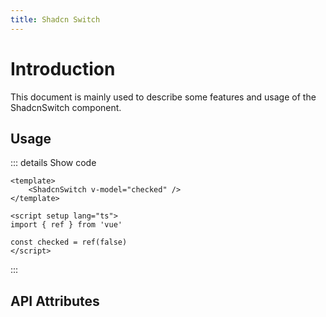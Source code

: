 ```yaml
---
title: Shadcn Switch
---
```


# Introduction

This document is mainly used to describe some features and usage of the ShadcnSwitch component.

## Usage

<CodeRunner title="Usage">
    <ShadcnSwitch v-model="checked" />
</CodeRunner>

::: details Show code

```vue
<template>
    <ShadcnSwitch v-model="checked" />
</template>

<script setup lang="ts">
import { ref } from 'vue'

const checked = ref(false)
</script>
```

:::

## API Attributes

<ApiTable title="Switch Props"
    :headers="['Attribute', 'Description', 'Type', 'Default Value', 'Depend', 'List']"
    :columns="[
        ['modelValue', 'The value of the switch', 'Boolean', 'false', '-', '-'],
    ]">
</ApiTable>

<script setup lang="ts">
import { ref } from 'vue';

const checked = ref(false)
</script>
